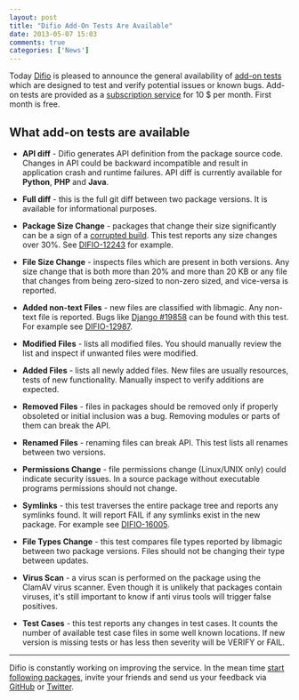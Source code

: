 ```yaml
---
layout: post
title: "Difio Add-On Tests Are Available"
date: 2013-05-07 15:03
comments: true
categories: ['News']
---
```


Today [Difio](http://www.dif.io) is pleased to announce the general
availability of [add-on tests](http://www.dif.io/add-on/) which are
designed to test and verify potential issues or
known bugs. Add-on tests are provided as a
[subscription service](https://difio-otb.rhcloud.com/profiles/mine/)
for 10 $ per month. First month is free.

What add-on tests are available
-------------------------------

* **API diff** - Difio generates API definition from the package
source code. Changes in API could be
backward incompatible and result in application crash and runtime failures.
API diff is currently available for **Python**, **PHP** and **Java**.

* **Full diff** - this is the full git diff between two package versions.
It is available for informational purposes.

* **Package Size Change** - packages that change their size significantly
can be a sign of
a [corrupted build](https://github.com/tschellenbach/Django-facebook/issues/262).
This test reports any size changes over 30%.
See [DIFIO-12243](http://www.dif.io/updates/django-facebook-4.2.11/django-facebook-4.3.0/12243/) for example.

* **File Size Change** - inspects files which are present in both versions.
Any size change that is both more than 20% and more than 20 KB or
any file that changes from being zero-sized to non-zero sized, and vice-versa is reported.

* **Added non-text Files** - new files are classified with libmagic.
Any non-text file is reported.
Bugs like [Django #19858](https://code.djangoproject.com/ticket/19858) can
be found with this test. For example see [DIFIO-12987](http://www.dif.io/updates/Django-1.4.3/Django-1.4.4/12987/).

* **Modified Files** - lists all modified files. You should manually review the
list and inspect if unwanted files were modified.

* **Added Files** - lists all newly added files. New files are usually resources, tests of new
functionality. Manually inspect to verify additions are expected.

* **Removed Files** - files in packages should be removed only if properly obsoleted or
initial inclusion was a bug. Removing modules or parts of them can break the API.

* **Renamed Files** - renaming files can break API. This test lists all renames
between two versions.

* **Permissions Change** - file permissions change (Linux/UNIX only) could indicate
security issues. In a source package without executable programs permissions should
not change.

* **Symlinks** - this test traverses the entire package tree and reports any symlinks found.
It will report FAIL if any symlinks exist in the new package.
For example see [DIFIO-16005](http://www.dif.io/updates/factory_boy-1.2.0/factory_boy-2.0.0/16005/).

* **File Types Change** - this test compares file types reported by libmagic between
two package versions. Files should not be changing their type between updates.

* **Virus Scan** - a virus scan is performed on the package using the ClamAV virus scanner.
Even though it is unlikely that packages contain viruses, it's still important to know if anti
virus tools will trigger false positives.

* **Test Cases** - this test reports any changes in test cases. It counts the number of available
test case files in some well known locations. If new version is missing tests or has less
then severity will be VERIFY or FAIL.


---

Difio is constantly working on improving the service. In the mean time
[start following packages](https://difio-otb.rhcloud.com/dashboard/follow/),
invite your friends and send us your feedback via
[GitHub](https://github.com/difio/bugs/issues/new)
or [Twitter](https://twitter.com/DifioNews).

